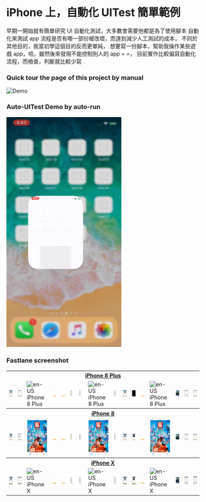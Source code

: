 # iPhone 上，自動化 UITest 簡單範例

早期一開始就有簡單研究 UI 自動化測試，大多數會需要他都是為了使用腳本
自動化來測試 app 流程是否有哪一部份被改壞，而達到減少人工測試的成本， 不同於其他目的，我當初學這個目的反而更單純，
想要寫一份腳本，幫助我操作某些遊戲 app，哈，雖然後來發現不能控制別人的 app = =，
目前實作比較偏寫自動化流程，而檢查，判斷就比較少寫



### Quick tour the page of this project by manual
![Demo](https://github.com/SunXiaoShan/DemoXCUITest/blob/master/demo/QuickTour.gif)



### Auto-UITest Demo by auto-run
![Demo2](https://github.com/SunXiaoShan/DemoXCUITest/blob/master/demo/demo01.gif)


### Fastlane screenshot
<!DOCTYPE html>
<html>
   <body>
      <table>
         <tr>
            <th colspan="16">
               <a id="en-US-iPhone 8 Plus" class="deviceName" href="#en-US-iPhone 8 Plus">iPhone 8 Plus</a>
            </th>
         </tr>
         <tr>
            <td>
               <img class="screenshot" src="https://github.com/SunXiaoShan/DemoXCUITest/blob/master/screenshots/en-US/iPhone%208%20Plus-dismiss%20youtube.png" style="width: 100%;" alt="en-US iPhone 8 Plus" data-counter="1">
            </td>
            <td>
               <img class="screenshot" src="https://github.com/SunXiaoShan/DemoXCUITest/blob/master/screenshots/en-US/iPhone%208%20Plus-hide%20keyboard.png" style="width: 100%;" alt="en-US iPhone 8 Plus" data-counter="2">
            </td>
            <td>
               <img class="screenshot" src="https://github.com/SunXiaoShan/DemoXCUITest/blob/master/screenshots/en-US/iPhone%208%20Plus-press%20ok%20button.png" style="width: 100%;" alt="en-US iPhone 8 Plus" data-counter="3">
            </td>
            <td>
               <img class="screenshot" src="https://github.com/SunXiaoShan/DemoXCUITest/blob/master/screenshots/en-US/iPhone%208%20Plus-sign%20in.png" style="width: 100%;" alt="en-US iPhone 8 Plus" data-counter="4">
            </td>
            <td>
               <img class="screenshot" src="https://github.com/SunXiaoShan/DemoXCUITest/blob/master/screenshots/en-US/iPhone%208%20Plus-sign%20out.png" style="width: 100%;" alt="en-US iPhone 8 Plus" data-counter="5">
            </td>
            <td>
               <img class="screenshot" src="https://github.com/SunXiaoShan/DemoXCUITest/blob/master/screenshots/en-US/iPhone%208%20Plus-swipe%20down%20page.png" style="width: 100%;" alt="en-US iPhone 8 Plus" data-counter="6">
            </td>
            <td>
               <img class="screenshot" src="https://github.com/SunXiaoShan/DemoXCUITest/blob/master/screenshots/en-US/iPhone%208%20Plus-swipe%20up%20page.png" style="width: 100%;" alt="en-US iPhone 8 Plus" data-counter="7">
            </td>
            <td>
               <img class="screenshot" src="https://github.com/SunXiaoShan/DemoXCUITest/blob/master/screenshots/en-US/iPhone%208%20Plus-switch%20to%20library%20page.png" style="width: 100%;" alt="en-US iPhone 8 Plus" data-counter="8">
            </td>
            <td>
               <img class="screenshot" src="https://github.com/SunXiaoShan/DemoXCUITest/blob/master/screenshots/en-US/iPhone%208%20Plus-switch%20to%20people%20page.png" style="width: 100%;" alt="en-US iPhone 8 Plus" data-counter="9">
            </td>
            <td>
               <img class="screenshot" src="https://github.com/SunXiaoShan/DemoXCUITest/blob/master/screenshots/en-US/iPhone%208%20Plus-switch%20to%20play%20video%20index:0.png" style="width: 100%;" alt="en-US iPhone 8 Plus" data-counter="10">
            </td>
            <td>
               <img class="screenshot" src="https://github.com/SunXiaoShan/DemoXCUITest/blob/master/screenshots/en-US/iPhone%208%20Plus-switch%20to%20play%20video%20index:2.png" style="width: 100%;" alt="en-US iPhone 8 Plus" data-counter="11">
            </td>
            <td>
               <img class="screenshot" src="https://github.com/SunXiaoShan/DemoXCUITest/blob/master/screenshots/en-US/iPhone%208%20Plus-switch%20to%20setting%20page.png" style="width: 100%;" alt="en-US iPhone 8 Plus" data-counter="12">
            </td>
            <td>
               <img class="screenshot" src="https://github.com/SunXiaoShan/DemoXCUITest/blob/master/screenshots/en-US/iPhone%208%20Plus-tab%20cell:0.png" style="width: 100%;" alt="en-US iPhone 8 Plus" data-counter="13">
            </td>
            <td>
               <img class="screenshot" src="https://github.com/SunXiaoShan/DemoXCUITest/blob/master/screenshots/en-US/iPhone%208%20Plus-tab%20cell:2.png" style="width: 100%;" alt="en-US iPhone 8 Plus" data-counter="14">
            </td>
            <td>
               <img class="screenshot" src="https://github.com/SunXiaoShan/DemoXCUITest/blob/master/screenshots/en-US/iPhone%208%20Plus-text%20account.png" style="width: 100%;" alt="en-US iPhone 8 Plus" data-counter="15">
            </td>
            <td>
               <img class="screenshot" src="https://github.com/SunXiaoShan/DemoXCUITest/blob/master/screenshots/en-US/iPhone%208%20Plus-text%20password.png" style="width: 100%;" alt="en-US iPhone 8 Plus" data-counter="16">
            </td>
         </tr>
         <tr>
            <th colspan="16">
               <a id="en-US-iPhone 8" class="deviceName" href="#en-US-iPhone 8">iPhone 8</a>
            </th>
         </tr>
         <tr>
            <td>
               <img class="screenshot" src="https://github.com/SunXiaoShan/DemoXCUITest/blob/master/screenshots/en-US/iPhone%208-dismiss%20youtube.png" style="width: 100%;" alt="en-US iPhone 8" data-counter="17">
            </td>
            <td>
               <img class="screenshot" src="https://github.com/SunXiaoShan/DemoXCUITest/blob/master/screenshots/en-US/iPhone%208-hide%20keyboard.png" style="width: 100%;" alt="en-US iPhone 8" data-counter="18">
            </td>
            <td>
               <img class="screenshot" src="https://github.com/SunXiaoShan/DemoXCUITest/blob/master/screenshots/en-US/iPhone%208-press%20ok%20button.png" style="width: 100%;" alt="en-US iPhone 8" data-counter="19">
            </td>
            <td>
               <img class="screenshot" src="https://github.com/SunXiaoShan/DemoXCUITest/blob/master/screenshots/en-US/iPhone%208-sign%20in.png" style="width: 100%;" alt="en-US iPhone 8" data-counter="20">
            </td>
            <td>
               <img class="screenshot" src="https://github.com/SunXiaoShan/DemoXCUITest/blob/master/screenshots/en-US/iPhone%208-sign%20out.png" style="width: 100%;" alt="en-US iPhone 8" data-counter="21">
            </td>
            <td>
               <img class="screenshot" src="https://github.com/SunXiaoShan/DemoXCUITest/blob/master/screenshots/en-US/iPhone%208-swipe%20down%20page.png" style="width: 100%;" alt="en-US iPhone 8" data-counter="22">
            </td>
            <td>
               <img class="screenshot" src="https://github.com/SunXiaoShan/DemoXCUITest/blob/master/screenshots/en-US/iPhone%208-swipe%20up%20page.png" style="width: 100%;" alt="en-US iPhone 8" data-counter="23">
            </td>
            <td>
               <img class="screenshot" src="https://github.com/SunXiaoShan/DemoXCUITest/blob/master/screenshots/en-US/iPhone%208-switch%20to%20library%20page.png" style="width: 100%;" alt="en-US iPhone 8" data-counter="24">
            </td>
            <td>
               <img class="screenshot" src="https://github.com/SunXiaoShan/DemoXCUITest/blob/master/screenshots/en-US/iPhone%208-switch%20to%20people%20page.png" style="width: 100%;" alt="en-US iPhone 8" data-counter="25">
            </td>
            <td>
               <img class="screenshot" src="https://github.com/SunXiaoShan/DemoXCUITest/blob/master/screenshots/en-US/iPhone%208-switch%20to%20play%20video%20index:0.png" style="width: 100%;" alt="en-US iPhone 8" data-counter="26">
            </td>
            <td>
               <img class="screenshot" src="https://github.com/SunXiaoShan/DemoXCUITest/blob/master/screenshots/en-US/iPhone%208-switch%20to%20play%20video%20index:2.png" style="width: 100%;" alt="en-US iPhone 8" data-counter="27">
            </td>
            <td>
               <img class="screenshot" src="https://github.com/SunXiaoShan/DemoXCUITest/blob/master/screenshots/en-US/iPhone%208-switch%20to%20setting%20page.png" style="width: 100%;" alt="en-US iPhone 8" data-counter="28">
            </td>
            <td>
               <img class="screenshot" src="https://github.com/SunXiaoShan/DemoXCUITest/blob/master/screenshots/en-US/iPhone%208-tab%20cell:0.png" style="width: 100%;" alt="en-US iPhone 8" data-counter="29">
            </td>
            <td>
               <img class="screenshot" src="https://github.com/SunXiaoShan/DemoXCUITest/blob/master/screenshots/en-US/iPhone%208-tab%20cell:2.png" style="width: 100%;" alt="en-US iPhone 8" data-counter="30">
            </td>
            <td>
               <img class="screenshot" src="https://github.com/SunXiaoShan/DemoXCUITest/blob/master/screenshots/en-US/iPhone%208-text%20account.png" style="width: 100%;" alt="en-US iPhone 8" data-counter="31">
            </td>
            <td>
               <img class="screenshot" src="https://github.com/SunXiaoShan/DemoXCUITest/blob/master/screenshots/en-US/iPhone%208-text%20password.png" style="width: 100%;" alt="en-US iPhone 8" data-counter="32">
            </td>
         </tr>
         <tr>
            <th colspan="16">
               <a id="en-US-iPhone X" class="deviceName" href="#en-US-iPhone X">iPhone X</a>
            </th>
         </tr>
         <tr>
            <td>
               <img class="screenshot" src="https://github.com/SunXiaoShan/DemoXCUITest/blob/master/screenshots/en-US/iPhone%20X-dismiss%20youtube.png" style="width: 100%;" alt="en-US iPhone X" data-counter="33">
            </td>
            <td>
               <img class="screenshot" src="https://github.com/SunXiaoShan/DemoXCUITest/blob/master/screenshots/en-US/iPhone%20X-hide%20keyboard.png" style="width: 100%;" alt="en-US iPhone X" data-counter="34">
            </td>
            <td>
               <img class="screenshot" src="https://github.com/SunXiaoShan/DemoXCUITest/blob/master/screenshots/en-US/iPhone%20X-press%20ok%20button.png" style="width: 100%;" alt="en-US iPhone X" data-counter="35">
            </td>
            <td>
               <img class="screenshot" src="https://github.com/SunXiaoShan/DemoXCUITest/blob/master/screenshots/en-US/iPhone%20X-sign%20in.png" style="width: 100%;" alt="en-US iPhone X" data-counter="36">
            </td>
            <td>
               <img class="screenshot" src="https://github.com/SunXiaoShan/DemoXCUITest/blob/master/screenshots/en-US/iPhone%20X-sign%20out.png" style="width: 100%;" alt="en-US iPhone X" data-counter="37">
            </td>
            <td>
               <img class="screenshot" src="https://github.com/SunXiaoShan/DemoXCUITest/blob/master/screenshots/en-US/iPhone%20X-swipe%20down%20page.png" style="width: 100%;" alt="en-US iPhone X" data-counter="38">
            </td>
            <td>
               <img class="screenshot" src="https://github.com/SunXiaoShan/DemoXCUITest/blob/master/screenshots/en-US/iPhone%20X-swipe%20up%20page.png" style="width: 100%;" alt="en-US iPhone X" data-counter="39">
            </td>
            <td>
               <img class="screenshot" src="https://github.com/SunXiaoShan/DemoXCUITest/blob/master/screenshots/en-US/iPhone%20X-switch%20to%20library%20page.png" style="width: 100%;" alt="en-US iPhone X" data-counter="40">
            </td>
            <td>
               <img class="screenshot" src="https://github.com/SunXiaoShan/DemoXCUITest/blob/master/screenshots/en-US/iPhone%20X-switch%20to%20people%20page.png" style="width: 100%;" alt="en-US iPhone X" data-counter="41">
            </td>
            <td>
               <img class="screenshot" src="https://github.com/SunXiaoShan/DemoXCUITest/blob/master/screenshots/en-US/iPhone%20X-switch%20to%20play%20video%20index:0.png" style="width: 100%;" alt="en-US iPhone X" data-counter="42">
            </td>
            <td>
               <img class="screenshot" src="https://github.com/SunXiaoShan/DemoXCUITest/blob/master/screenshots/en-US/iPhone%20X-switch%20to%20play%20video%20index:2.png" style="width: 100%;" alt="en-US iPhone X" data-counter="43">
            </td>
            <td>
               <img class="screenshot" src="https://github.com/SunXiaoShan/DemoXCUITest/blob/master/screenshots/en-US/iPhone%20X-switch%20to%20setting%20page.png" style="width: 100%;" alt="en-US iPhone X" data-counter="44">
            </td>
            <td>
               <img class="screenshot" src="https://github.com/SunXiaoShan/DemoXCUITest/blob/master/screenshots/en-US/iPhone%20X-tab%20cell:0.png" style="width: 100%;" alt="en-US iPhone X" data-counter="45">
            </td>
            <td>
               <img class="screenshot" src="https://github.com/SunXiaoShan/DemoXCUITest/blob/master/screenshots/en-US/iPhone%20X-tab%20cell:2.png" style="width: 100%;" alt="en-US iPhone X" data-counter="46">
            </td>
            <td>
               <img class="screenshot" src="https://github.com/SunXiaoShan/DemoXCUITest/blob/master/screenshots/en-US/iPhone%20X-text%20account.png" style="width: 100%;" alt="en-US iPhone X" data-counter="47">
            </td>
            <td>
               <img class="screenshot" src="https://github.com/SunXiaoShan/DemoXCUITest/blob/master/screenshots/en-US/iPhone%20X-text%20password.png" style="width: 100%;" alt="en-US iPhone X" data-counter="48">
            </td>
         </tr>
      </table>
   </body>
</html>
